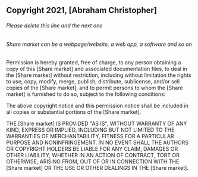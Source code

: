 ## Copyright 2021, [Abraham Christopher]

###### Please delete this line and the next one
###### Share market can be a webpage/website, a web app, a software and so on

Permission is hereby granted, free of charge, to any person obtaining a copy of this [Share market] and associated documentation files, to deal in the [Share market] without restriction, including without limitation the rights to use, copy, modify, merge, publish, distribute, sublicense, and/or sell copies of the [Share market], and to permit persons to whom the [Share market] is furnished to do so, subject to the following conditions:

The above copyright notice and this permission notice shall be included in all copies or substantial portions of the [Share market].

THE [Share market] IS PROVIDED "AS IS", WITHOUT WARRANTY OF ANY KIND, EXPRESS OR IMPLIED, INCLUDING BUT NOT LIMITED TO THE WARRANTIES OF MERCHANTABILITY, FITNESS FOR A PARTICULAR PURPOSE AND NONINFRINGEMENT. IN NO EVENT SHALL THE AUTHORS OR COPYRIGHT HOLDERS BE LIABLE FOR ANY CLAIM, DAMAGES OR OTHER LIABILITY, WHETHER IN AN ACTION OF CONTRACT, TORT OR OTHERWISE, ARISING FROM, OUT OF OR IN CONNECTION WITH THE [Share market] OR THE USE OR OTHER DEALINGS IN THE [Share market].
